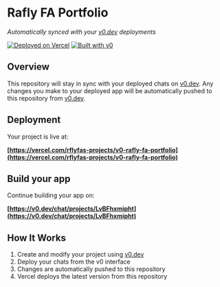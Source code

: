 # Rafly FA Portfolio

*Automatically synced with your [v0.dev](https://v0.dev) deployments*

[![Deployed on Vercel](https://img.shields.io/badge/Deployed%20on-Vercel-black?style=for-the-badge&logo=vercel)](https://vercel.com/rflyfas-projects/v0-rafly-fa-portfolio)
[![Built with v0](https://img.shields.io/badge/Built%20with-v0.dev-black?style=for-the-badge)](https://v0.dev/chat/projects/LvBFhxmipht)

## Overview

This repository will stay in sync with your deployed chats on [v0.dev](https://v0.dev).
Any changes you make to your deployed app will be automatically pushed to this repository from [v0.dev](https://v0.dev).

## Deployment

Your project is live at:

**[https://vercel.com/rflyfas-projects/v0-rafly-fa-portfolio](https://vercel.com/rflyfas-projects/v0-rafly-fa-portfolio)**

## Build your app

Continue building your app on:

**[https://v0.dev/chat/projects/LvBFhxmipht](https://v0.dev/chat/projects/LvBFhxmipht)**

## How It Works

1. Create and modify your project using [v0.dev](https://v0.dev)
2. Deploy your chats from the v0 interface
3. Changes are automatically pushed to this repository
4. Vercel deploys the latest version from this repository